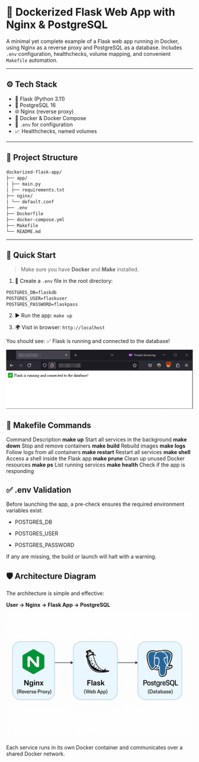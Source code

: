 # 🐳 Dockerized Flask Web App with Nginx & PostgreSQL

A minimal yet complete example of a Flask web app running in Docker, using Nginx as a reverse proxy and PostgreSQL as a database. Includes `.env` configuration, healthchecks, volume mapping, and convenient `Makefile` automation.

---

## ⚙️ Tech Stack

- 🐍 Flask (Python 3.11)
- 🐘 PostgreSQL 16
- 🌐 Nginx (reverse proxy)
- 🐳 Docker & Docker Compose
- 🔐 `.env` for configuration
- 📈 Healthchecks, named volumes

---

## 📁 Project Structure
```
dockerized-flask-app/
├── app/
│ ├── main.py
│ ├── requirements.txt
├── nginx/
│ └── default.conf
├── .env
├── Dockerfile
├── docker-compose.yml
├── Makefile
└── README.md
```
---

## 🚀 Quick Start

> Make sure you have **Docker** and **Make** installed.

1. 🔧 Create a `.env` file in the root directory:

```
POSTGRES_DB=flaskdb
POSTGRES_USER=flaskuser
POSTGRES_PASSWORD=flaskpass
```

2. ▶️ Run the app: ```make up```

3. 🌍 Visit in browser: ```http://localhost```

You should see: ✅ Flask is running and connected to the database!

![screen web interface](https://raw.githubusercontent.com/fcss88/ping/refs/heads/main/Docker/dockerized-flask-app/flask-app-screen.png)




## 🧪 Makefile Commands

Command	Description
**make up**	Start all services in the background
**make down**	Stop and remove containers
**make build**	Rebuild images
**make logs**	Follow logs from all containers
**make restart**	Restart all services
**make shell**	Access a shell inside the Flask app
**make prune**	Clean up unused Docker resources
**make ps**	List running services
**make health**	Check if the app is responding

## ✅ .env Validation
Before launching the app, a pre-check ensures the required environment variables exist:

+ POSTGRES_DB

+ POSTGRES_USER

+ POSTGRES_PASSWORD

If any are missing, the build or launch will halt with a warning.

## 🛡 Architecture Diagram
The architecture is simple and effective:

**User → Nginx → Flask App → PostgreSQL**

![diagram](https://raw.githubusercontent.com/fcss88/ping/refs/heads/main/Docker/dockerized-flask-app/diagram.png)



Each service runs in its own Docker container and communicates over a shared Docker network.

